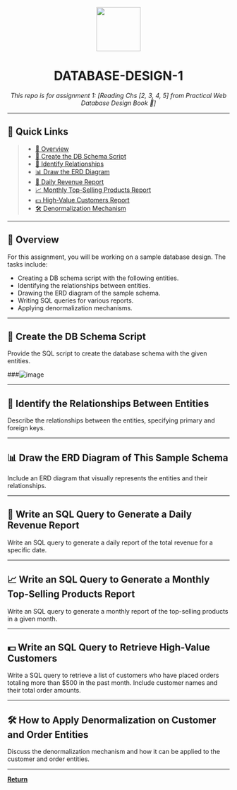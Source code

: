 <p align="center">
  <img src="https://cdn-icons-png.flaticon.com/512/6295/6295417.png" width="100" />
</p>
<p align="center">
    <h1 align="center">DATABASE-DESIGN-1</h1>
</p>
<p align="center">
    <em>This repo is for assignment 1: [Reading Chs [2, 3, 4, 5] from Practical Web Database Design Book 📖]</em>
</p>
<hr>

## 🔗 Quick Links

> - [📍 Overview](#-overview)
> - [📄 Create the DB Schema Script](#-create-the-db-schema-script)
> - [🔗 Identify Relationships](#-identify-the-relationships-between-entities)
> - [📊 Draw the ERD Diagram](#-draw-the-erd-diagram-of-This-Sample-Schema)
> - [📅 Daily Revenue Report](#-Write-an-SQL-Query-to-Generate-a-Daily-Revenue-Report)
> - [📈 Monthly Top-Selling Products Report](#-write-an-sql-query-to-generate-a-monthly-top-selling-products-report)
> - [💵 High-Value Customers Report](#-write-an-sql-query-to-retrieve-high-value-customers)
> - [🛠️ Denormalization Mechanism](#-how-to-apply-denormalization-on-customer-and-order-entities)

---

## 📍 Overview

For this assignment, you will be working on a sample database design. The tasks include:

- Creating a DB schema script with the following entities.
- Identifying the relationships between entities.
- Drawing the ERD diagram of the sample schema.
- Writing SQL queries for various reports.
- Applying denormalization mechanisms.

---

## 📄 Create the DB Schema Script

Provide the SQL script to create the database schema with the given entities.

###![image](https://github.com/user-attachments/assets/b6c33a5e-343b-4c83-bb8a-2023241cdf47)


---

## 🔗 Identify the Relationships Between Entities

Describe the relationships between the entities, specifying primary and foreign keys.

---

## 📊 Draw the ERD Diagram of This Sample Schema

Include an ERD diagram that visually represents the entities and their relationships.

---

## 📅 Write an SQL Query to Generate a Daily Revenue Report

Write an SQL query to generate a daily report of the total revenue for a specific date.

---

## 📈 Write an SQL Query to Generate a Monthly Top-Selling Products Report

Write an SQL query to generate a monthly report of the top-selling products in a given month.

---

## 💵 Write an SQL Query to Retrieve High-Value Customers

Write a SQL query to retrieve a list of customers who have placed orders totaling more than $500 in the past month. Include customer names and their total order amounts.

---

## 🛠️ How to Apply Denormalization on Customer and Order Entities

Discuss the denormalization mechanism and how it can be applied to the customer and order entities.

---

[**Return**](#-quick-links)
